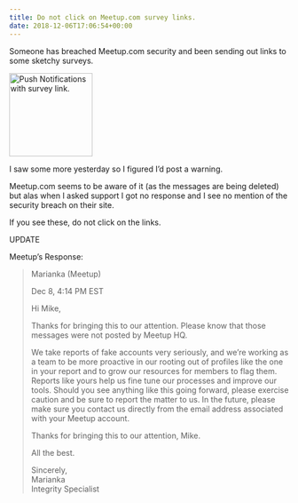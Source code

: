 ```yaml
---
title: Do not click on Meetup.com survey links.
date: 2018-12-06T17:06:54+00:00
---
```


Someone has breached Meetup.com security and been sending out links to some sketchy surveys.

<img src="http://mikezornek.com/media/images/meetup-survey.png" width="150px" alt="Push Notifications with survey link." data-action="zoom" />

I saw some more yesterday so I figured I&#8217;d post a warning.

Meetup.com seems to be aware of it (as the messages are being deleted) but alas when I asked support I got no response and I see no mention of the security breach on their site.

If you see these, do not click on the links.

UPDATE

Meetup&#8217;s Response:

> Marianka (Meetup)
> 
> Dec 8, 4:14 PM EST
>
> Hi Mike,
>
> Thanks for bringing this to our attention. Please know that those messages were not posted by Meetup HQ.
> 
> We take reports of fake accounts very seriously, and we&#8217;re working as a team to be more proactive in our rooting out of profiles like the one in your report and to grow our resources for members to flag them. Reports like yours help us fine tune our processes and improve our tools. Should you see anything like this going forward, please exercise caution and be sure to report the matter to us. In the future, please make sure you contact us directly from the email address associated with your Meetup account.
>
> Thanks for bringing this to our attention, Mike.
>
> All the best.
> 
> Sincerely,  
> Marianka  
> Integrity Specialist